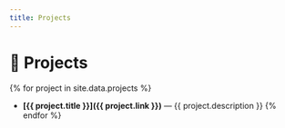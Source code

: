 ```yaml
---
title: Projects
---
```


# 🚀 Projects

{% for project in site.data.projects %}
- **[{{ project.title }}]({{ project.link }})** — {{ project.description }}
{% endfor %}
